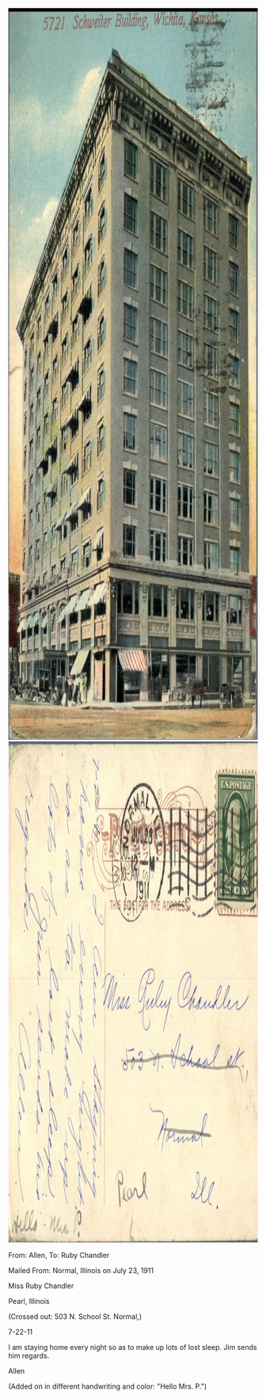 <html><body><a href="/wp-content/uploads/2014/05/postcard-2014-20140501_18214541_0190.jpg"><img class="alignnone size-full wp-image-568" src="/wp-content/uploads/2014/05/postcard-2014-20140501_18214541_0190.jpg" alt="postcard-2014-20140501_18214541_0190" width="1014" height="1478"></a> <a href="/wp-content/uploads/2014/05/postcard-2014-20140501_18215303_0191.jpg"><img class="alignnone size-full wp-image-569" src="/wp-content/uploads/2014/05/postcard-2014-20140501_18215303_0191.jpg" alt="postcard-2014-20140501_18215303_0191" width="1488" height="1012"></a>



From: Allen, To: Ruby Chandler

Mailed From: Normal, Illinois on July 23, 1911



Miss Ruby Chandler

Pearl, Illinois

(Crossed out: 503 N. School St. Normal,)



7-22-11

I am staying home every night so as to make up lots of lost sleep. Jim sends him regards.

Allen



(Added on in different handwriting and color: "Hello Mrs. P.")</body></html>
